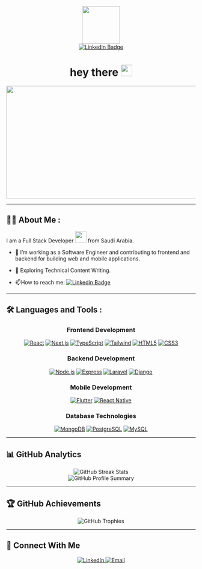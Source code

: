 <div id="header" align="center">
  <img src="https://media.giphy.com/media/M9gbBd9nbDrOTu1Mqx/giphy.gif" width="100"/>
  <div id="badges">
    <a href="https://www.linkedin.com/in/mohamed-ebeid-dev">
      <img src="https://img.shields.io/badge/LinkedIn-blue?style=for-the-badge&logo=linkedin&logoColor=white" alt="LinkedIn Badge"/>
    </a>
  </div>
  <h1>
    hey there
    <img src="https://media.giphy.com/media/hvRJCLFzcasrR4ia7z/giphy.gif" width="30px"/>
  </h1>
</div>
<div align="center">
  <img src="https://media.giphy.com/media/dWesBcTLavkZuG35MI/giphy.gif" width="600" height="300"/>
</div>

***
## :woman_technologist: About Me :
I am a Full Stack Developer <img src="https://media.giphy.com/media/WUlplcMpOCEmTGBtBW/giphy.gif" width="30"> from Saudi Arabia.
- :telescope: I’m working as a Software Engineer and contributing to frontend and backend for building web and mobile applications.

- :seedling: Exploring Technical Content Writing.

- :mailbox:How to reach me: [![Linkedin Badge](https://img.shields.io/badge/-kakbar-blue?style=flat&logo=Linkedin&logoColor=white)](https://www.linkedin.com/in/mohamed-ebeid-a05240204/)

***
## :hammer_and_wrench: Languages and Tools :
<div align="center">

### Frontend Development

[![React](https://skillicons.dev/icons?i=react)](https://reactjs.org/)
[![Next.js](https://skillicons.dev/icons?i=nextjs)](https://nextjs.org/)
[![TypeScript](https://skillicons.dev/icons?i=ts)](https://www.typescriptlang.org/)
[![Tailwind](https://skillicons.dev/icons?i=tailwind)](https://tailwindcss.com/)
[![HTML5](https://skillicons.dev/icons?i=html)](https://developer.mozilla.org/en-US/docs/Web/HTML)
[![CSS3](https://skillicons.dev/icons?i=css)](https://developer.mozilla.org/en-US/docs/Web/CSS)

### Backend Development

[![Node.js](https://skillicons.dev/icons?i=nodejs)](https://nodejs.org/)
[![Express](https://skillicons.dev/icons?i=express)](https://expressjs.com/)
[![Laravel](https://skillicons.dev/icons?i=laravel)](https://laravel.com/)
[![Django](https://skillicons.dev/icons?i=django)](https://www.djangoproject.com/)

### Mobile Development

[![Flutter](https://skillicons.dev/icons?i=flutter)](https://flutter.dev/)
[![React Native](https://skillicons.dev/icons?i=react)](https://reactnative.dev/)

### Database Technologies

[![MongoDB](https://skillicons.dev/icons?i=mongodb)](https://www.mongodb.com/)
[![PostgreSQL](https://skillicons.dev/icons?i=postgres)](https://www.postgresql.org/)
[![MySQL](https://skillicons.dev/icons?i=mysql)](https://www.mysql.com/)

</div>

___


## 📊 GitHub Analytics

<div align="center">
  <img src="https://github-readme-streak-stats.herokuapp.com/?user=mohamed-ebeid&theme=tokyonight" alt="GitHub Streak Stats" />
  </br>
  <img src="https://github-profile-summary-cards.vercel.app/api/cards/profile-details?username=mohamed-ebeid&theme=tokyonight" alt="GitHub Profile Summary" />
</div>

***

## 🏆 GitHub Achievements

<div align="center">
  <img src="https://github-profile-trophy.vercel.app/?username=mohamed-ebeid&theme=tokyonight&column=4&margin-w=15&margin-h=15" alt="GitHub Trophies"/>
</div>

***

## 🤝 Connect With Me

<div align="center">
  <a href="https://www.linkedin.com/in/mohamed-ebeid-dev">
    <img src="https://img.shields.io/badge/LinkedIn-0077B5?style=for-the-badge&logo=linkedin&logoColor=white" alt="LinkedIn"/>
  </a>
  <a href="mailto:mohmedalhkim@gmail.com">
    <img src="https://img.shields.io/badge/Gmail-D14836?style=for-the-badge&logo=gmail&logoColor=white" alt="Email"/>
  </a>
</div>


<!--
**Mohamed-Ebeid/Mohamed-Ebeid** is a ✨ _special_ ✨ repository because its `README.md` (this file) appears on your GitHub profile.

Here are some ideas to get you started:

- 🔭 I’m currently working on ...
- 🌱 I’m currently learning ...
- 👯 I’m looking to collaborate on ...
- 🤔 I’m looking for help with ...
- 💬 Ask me about ...
- 📫 How to reach me: ...
- 😄 Pronouns: ...
- ⚡ Fun fact: ...
-->
